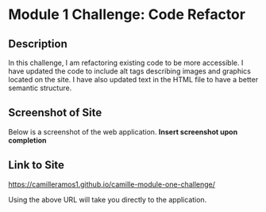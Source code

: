 # Module 1 Challenge: Code Refactor

## Description

In this challenge, I am refactoring existing code to be more accessible. I have updated the code to include alt tags describing images and graphics located on the site. I have also updated text in the HTML file to have a better semantic structure.

## Screenshot of Site 

Below is a screenshot of the web application.
**Insert screenshot upon completion**

## Link to Site

https://camilleramos1.github.io/camille-module-one-challenge/

Using the above URL will take you directly to the application.